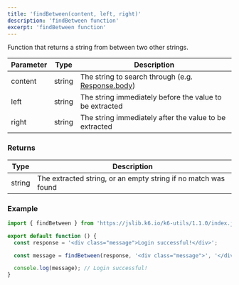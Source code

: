 ```yaml
---
title: 'findBetween(content, left, right)'
description: 'findBetween function'
excerpt: 'findBetween function'
---
```


Function that returns a string from between two other strings.

| Parameter | Type   | Description                                                                                              |
| --------- | ------ | -------------------------------------------------------------------------------------------------------- |
| content   | string | The string to search through (e.g. [Response.body](https://k6.io/docs/javascript-api/k6-http/response/)) |
| left      | string | The string immediately before the value to be extracted                                                  |
| right     | string | The string immediately after the value to be extracted                                                   |

### Returns

| Type   | Description                                                    |
| ------ | -------------------------------------------------------------- |
| string | The extracted string, or an empty string if no match was found |

### Example

<CodeGroup labels={[]}>

```javascript
import { findBetween } from 'https://jslib.k6.io/k6-utils/1.1.0/index.js';

export default function () {
  const response = '<div class="message">Login successful!</div>';

  const message = findBetween(response, '<div class="message">', '</div>');

  console.log(message); // Login successful!
}
```

</CodeGroup>
